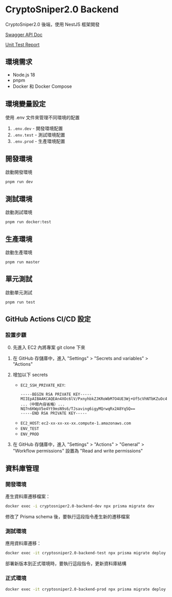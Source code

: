 # CryptoSniper2.0 Backend

CryptoSniper2.0 後端，使用 NestJS 框架開發

[Swagger API Doc](https://crypto-sniper2.0.minglin.vip/api/doc)

[Unit Test Report](https://MingLin1995.github.io/CryptoSniper2.0-Backend/coverage-report/master/)

## 環境需求

- Node.js 18
- pnpm
- Docker 和 Docker Compose

## 環境變量設定

使用 .env 文件來管理不同環境的配置

1. `.env.dev` - 開發環境配置
2. `.env.test` - 測試環境配置
3. `.env.prod` - 生產環境配置

## 開發環境

啟動開發環境

```
pnpm run dev
```

## 測試環境

啟動測試環境

```
pnpm run docker:test
```

## 生產環境

啟動生產環境

```
pnpm run master
```

## 單元測試

啟動單元測試

```
pnpm run test
```

## GitHub Actions CI/CD 設定

### 設置步驟

0. 先進入 EC2 內將專案 git clone 下來
1. 在 GitHub 存儲庫中，進入 "Settings" > "Secrets and variables" > "Actions"
2. 增加以下 secrets

   - `EC2_SSH_PRIVATE_KEY`:
     ```
     -----BEGIN RSA PRIVATE KEY-----
     MIIEpAIBAAKCAQEAn4XOc6lV/PxnyhbkZJKRoWbM7O4UE3Wj+Uf5cVhNTbKZuOc4
     ...（中間內容省略）...
     NQ7n6KWpV5e4Yt9msN9s6/TJsaving6igyMQrwqRx2A8Yq5Q==
     -----END RSA PRIVATE KEY-----
     ```
   - `EC2_HOST`: `ec2-xx-xx-xx-xx.compute-1.amazonaws.com`
   - `ENV_TEST`
   - `ENV_PROD`

3. 在 GitHub 存儲庫中，進入 "Settings" > "Actions" > "General" > "Workflow permissions" 設置為 "Read and write permissions"

## 資料庫管理

### 開發環境

產生資料庫遷移檔案：

```bash
docker exec -i cryptosniper2.0-backend-dev npx prisma migrate dev
```

修改了 Prisma schema 後，要執行這段指令產生新的遷移檔案

### 測試環境

應用資料庫遷移：

```bash
docker exec -it cryptosniper2.0-backend-test npx prisma migrate deploy
```

部署新版本到正式環境時，要執行這段指令，更新資料庫結構

### 正式環境

```bash
docker exec -it cryptosniper2.0-backend-prod npx prisma migrate deploy
```
